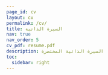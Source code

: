 ```yaml
---
page_id: cv
layout: cv
permalink: /cv/
title: السيرة الذاتية
nav: true
nav_order: 5
cv_pdf: resume.pdf
description: السيرة الذاتية المختصرة
toc:
  sidebar: right
---
```

